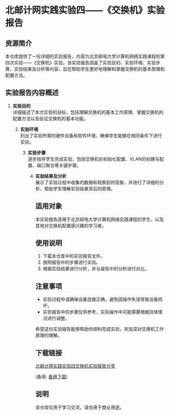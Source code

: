 # 北邮计网实践实验四——《交换机》实验报告

## 资源简介

本仓库提供了一份详细的实验报告，内容为北京邮电大学计算机网络实践课程的第四次实验——《交换机》实验。该实验报告涵盖了实验目的、实验环境、实验步骤、实验结果及分析等内容，旨在帮助学生更好地理解和掌握交换机的基本原理和配置方法。

## 实验报告内容概述

1. **实验目的**  
   详细描述了本次实验的目标，包括理解交换机的基本工作原理、掌握交换机的配置方法以及验证交换机的基本功能。

   2. **实验环境**  
      列出了实验所需的硬件设备和软件环境，确保学生能够在相同条件下进行实验。

      3. **实验步骤**  
         逐步指导学生完成实验，包括交换机的初始化配置、VLAN的创建与配置、端口聚合等关键步骤。

         4. **实验结果及分析**  
            展示了实验过程中收集的数据和观察到的现象，并进行了详细的分析，帮助学生理解实验结果背后的原理。

            ## 适用对象

            本实验报告适用于北京邮电大学计算机网络实践课程的学生，以及其他对交换机配置感兴趣的学习者。

            ## 使用说明

            1. 下载本仓库中的实验报告文件。
            2. 按照报告中的步骤进行实验。
            3. 根据实验结果进行分析，并与报告中的分析进行对比。

            ## 注意事项

            - 实验过程中请确保设备连接正确，避免因操作失误导致设备损坏。
            - 实验报告中的步骤仅供参考，实际操作中可能需要根据具体情况进行调整。

            希望这份实验报告能够帮助你顺利完成实验，并加深对交换机工作原理的理解。

            ## 下载链接
            [北邮计网实践实验四交换机实验报告分享](https://pan.quark.cn/s/1738f036ddd9) 

            (备用: [备用下载](https://pan.baidu.com/s/1T95ij2AeNcvikdMOA9lZCQ?pwd=1234))

            ## 说明

            该仓库仅用于学习交流，请勿用于商业用途。
